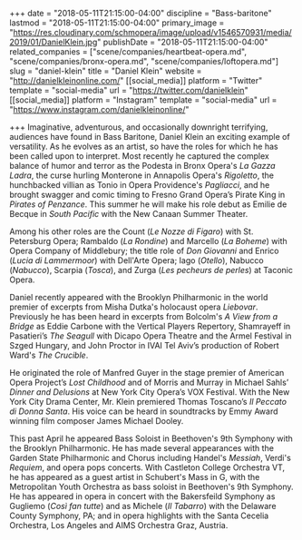 +++
date = "2018-05-11T21:15:00-04:00"
discipline = "Bass-baritone"
lastmod = "2018-05-11T21:15:00-04:00"
primary_image = "https://res.cloudinary.com/schmopera/image/upload/v1546570931/media/2019/01/DanielKlein.jpg"
publishDate = "2018-05-11T21:15:00-04:00"
related_companies = ["scene/companies/heartbeat-opera.md", "scene/companies/bronx-opera.md", "scene/companies/loftopera.md"]
slug = "daniel-klein"
title = "Daniel Klein"
website = "http://danielkleinonline.com/"
[[social_media]]
platform = "Twitter"
template = "social-media"
url = "https://twitter.com/danielklein"
[[social_media]]
platform = "Instagram"
template = "social-media"
url = "https://www.instagram.com/danielkleinonline/"

+++
Imaginative, adventurous, and occasionally downright terrifying, audiences have found in Bass Baritone, Daniel Klein an exciting example of versatility. As he evolves as an artist, so have the roles for which he has been called upon to interpret.  Most recently he captured the complex balance of humor and terror as the Podesta in Bronx Opera's *La Gazza Ladra*, the curse hurling Monterone in Annapolis Opera's *Rigoletto*, the hunchbacked villian as Tonio in Opera Providence's *Pagliacci*, and he brought swagger and comic timing to Fresno Grand Opera’s Pirate King in *Pirates of Penzance*.   This summer he will make his role debut as Emilie de Becque in *South Pacific* with the New Canaan Summer Theater.

Among his other roles are the Count (*Le Nozze di Figaro*) with St. Petersburg Opera; Rambaldo (*La Rondine*) and Marcello (*La Boheme*) with Opera Company of Middlebury; the title role of *Don Giovanni* and Enrico (*Lucia di Lammermoor*) with Dell'Arte Opera;  Iago (*Otello*), Nabucco (*Nabucco*), Scarpia (*Tosca*), and Zurga (*Les pecheurs de perles*) at Taconic Opera.

Daniel recently appeared with the Brooklyn Philharmonic in the world premier of excerpts from Misha Dutka's holocaust opera *Liebovar*.  Previously he has been heard in excerpts from Bolcolm's *A View from a Bridge* as Eddie Carbone with the Vertical Players Repertory, Shamrayeff in Pasatieri’s *The Seagull*  with Dicapo Opera Theatre and the Armel Festival in Szged Hungary, and John Proctor in IVAI Tel Aviv’s production of Robert Ward's *The Crucible*.  

He originated the role of Manfred Guyer in the stage premier of American Opera Project’s *Lost Childhood* and of Morris and Murray in Michael Sahls’ *Dinner and Delusions* at New York City Opera’s VOX Festival. With the New York City Drama Center, Mr. Klein premiered Thomas Toscano’s *Il Peccato di Donna Santa*. His voice can be heard in soundtracks by Emmy Award winning film composer James Michael Dooley.

This past April he appeared Bass Soloist in Beethoven's 9th Symphony with the Brooklyn Philharmonic. He has made several appearances with the Garden State Philharmonic and Chorus including Handel's *Messiah*, Verdi's *Requiem*, and opera pops concerts.   With Castleton College Orchestra VT, he has appeared as a guest artist in Schubert's Mass in G, with the Metropolitan Youth Orchestra as bass soloist in Beethoven's 9th Symphony.  He has appeared in opera in concert with the Bakersfeild Symphony as Gugliemo (*Così fan tutte*) and as Michele (*Il Tabarro*) with the Delaware County Symphony, PA; and in opera highlights with the Santa Cecelia Orchestra, Los Angeles and AIMS Orchestra Graz, Austria.